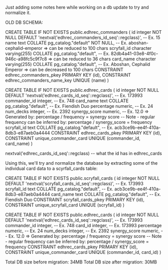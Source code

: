 Just adding some notes here while working on a db update to try and normalize it.

OLD DB SCHEMA:

CREATE TABLE IF NOT EXISTS public.edhrec_commanders
(
    id integer NOT NULL DEFAULT 'nextval('edhrec_commanders_id_seq'::regclass)',    -- Ex. 15
    name text COLLATE pg_catalog."default" NOT NULL,                                -- Ex. aboshan-cephalid-emperor => can be reduced to 100 chars
    scryfall_id character varying(255) COLLATE pg_catalog."default",                -- Ex. 82db4a41-03e8-4f0c-946c-a98fc5c9f7c8 => can be reduced to 36 chars
    card_name character varying(255) COLLATE pg_catalog."default",                  -- Ex. Aboshan, Cephalid Emperor => can be decreased to 100 chars
    CONSTRAINT edhrec_commanders_pkey PRIMARY KEY (id),
    CONSTRAINT edhrec_commanders_name_key UNIQUE (name)
)

CREATE TABLE IF NOT EXISTS public.edhrec_cards
(
    id integer NOT NULL DEFAULT 'nextval('edhrec_cards_id_seq'::regclass)',         -- Ex. 173993
    commander_id integer,                                                           -- Ex. 748
    card_name text COLLATE pg_catalog."default",                                    -- Ex. Fiendish Duo
    percentage numeric,                                                             -- Ex. 24
    num_decks integer,                                                              -- Ex. 2392
    synergy_score numeric,                                                          -- Ex. 12.0 => Generated by: percentage / frequency = synergy score
                                                                                    -- Note - regular frequency can be inferred by: percentage / synergy_score = frequency
    scryfall_id text COLLATE pg_catalog."default",                                  -- Ex. acb3ce9b-ee4f-410a-8db3-e87aeb0a4444
    CONSTRAINT edhrec_cards_pkey PRIMARY KEY (id),
    CONSTRAINT unique_commander_card UNIQUE (commander_id, card_name)
)

nextval('edhrec_cards_id_seq'::regclass) -- what the id has in edhrec_cards

Using this, we'll try and normalize the database by extracting some of the individual card data to a scyrfall_cards table:

CREATE TABLE IF NOT EXISTS public.scryfall_cards
(
    id integer NOT NULL DEFAULT 'nextval('scryfall_cards_id_seq'::regclass)',       -- Ex. 173993
    scryfall_id text COLLATE pg_catalog."default",                                  -- Ex. acb3ce9b-ee4f-410a-8db3-e87aeb0a4444
    card_name text COLLATE pg_catalog."default",                                    -- Ex. Fiendish Duo
    CONSTRAINT scryfall_cards_pkey PRIMARY KEY (id),
    CONSTRAINT unique_scryfall_card UNIQUE (scryfall_id)
)

CREATE TABLE IF NOT EXISTS public.edhrec_cards
(
    id integer NOT NULL DEFAULT 'nextval('edhrec_cards_id_seq'::regclass)',         -- Ex. 173993
    commander_id integer,                                                           -- Ex. 748
    card_id integer,                                                                -- Ex. 173993
    percentage numeric,                                                             -- Ex. 24
    num_decks integer,                                                              -- Ex. 2392
    synergy_score numeric,                                                          -- Ex. 12.0 => Generated by: percentage / frequency = synergy score
                                                                                    -- Note - regular frequency can be inferred by: percentage / synergy_score = frequency
    CONSTRAINT edhrec_cards_pkey PRIMARY KEY (id),
    CONSTRAINT unique_commander_card UNIQUE (commander_id, card_id)
)

Total DB size before migration: 34MB
Total DB size after migration: 30MB
